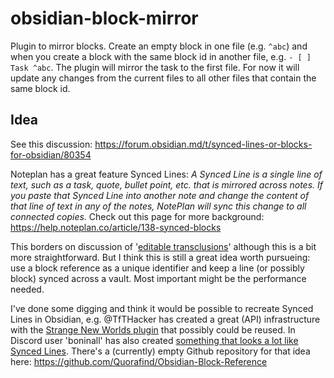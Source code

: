 # obsidian-block-mirror
Plugin to mirror blocks. Create an empty block in one file (e.g. `^abc`) and when you create a block with the same block id in another file, e.g.  `- [ ] Task ^abc`. The plugin will mirror the task to the first file. For now it will update any changes from the current files to all other files that contain the same block id.

## Idea
See this discussion: https://forum.obsidian.md/t/synced-lines-or-blocks-for-obsidian/80354

Noteplan has a great feature Synced Lines: *A Synced Line is a single line of text, such as a task, quote, bullet point, etc. that is mirrored across notes. If you paste that Synced Line into another note and change the content of that line of text in any of the notes, NotePlan will sync this change to all connected copies.* Check out this page for more background: https://help.noteplan.co/article/138-synced-blocks

This borders on discussion of '[editable transclusions](https://forum.obsidian.md/t/edit-transcluded-embedded-notes-blocks-in-place-likely-requires-wyswyg-first/15339)' although this is a bit more straightforward. But I think this is still a great idea worth pursueing: use a block reference as a unique identifier and keep a line (or possibly block) synced across a vault. Most important might be the performance needed.

I've done some digging and think it would be possible to recreate Synced Lines in Obsidian, e.g. @TfTHacker has created a great (API) infrastructure with the [Strange New Worlds plugin](https://github.com/TfTHacker/obsidian42-strange-new-worlds) that possibly could be reused. In Discord user 'boninall' has also created [something that looks a lot like Synced Lines](https://discord.com/channels/686053708261228577/855181471643861002/threads/1186842745499816006). There's a (currently) empty Github repository for that idea here: https://github.com/Quorafind/Obsidian-Block-Reference


